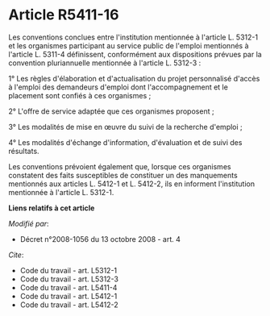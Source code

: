 # Article R5411-16

Les conventions conclues entre l'institution mentionnée à l'article L. 5312-1 et les organismes participant au service public
de l'emploi mentionnés à l'article L. 5311-4 définissent, conformément aux dispositions prévues par la convention
pluriannuelle mentionnée à l'article L. 5312-3 : 

1° Les règles d'élaboration et d'actualisation du projet personnalisé d'accès à l'emploi des demandeurs d'emploi dont
l'accompagnement et le placement sont confiés à ces organismes ; 

2° L'offre de service adaptée que ces organismes proposent ; 

3° Les modalités de mise en œuvre du suivi de la recherche d'emploi ; 

4° Les modalités d'échange d'information, d'évaluation et de suivi des résultats. 

Les conventions prévoient également que, lorsque ces organismes constatent des faits susceptibles de constituer un des
manquements mentionnés aux articles L. 5412-1 et L. 5412-2, ils en informent l'institution mentionnée à l'article L. 5312-1.

**Liens relatifs à cet article**

_Modifié par_:

  - Décret n°2008-1056 du 13 octobre 2008 - art. 4

_Cite_:

  - Code du travail - art. L5312-1
  - Code du travail - art. L5312-3
  - Code du travail - art. L5411-4
  - Code du travail - art. L5412-1
  - Code du travail - art. L5412-2
